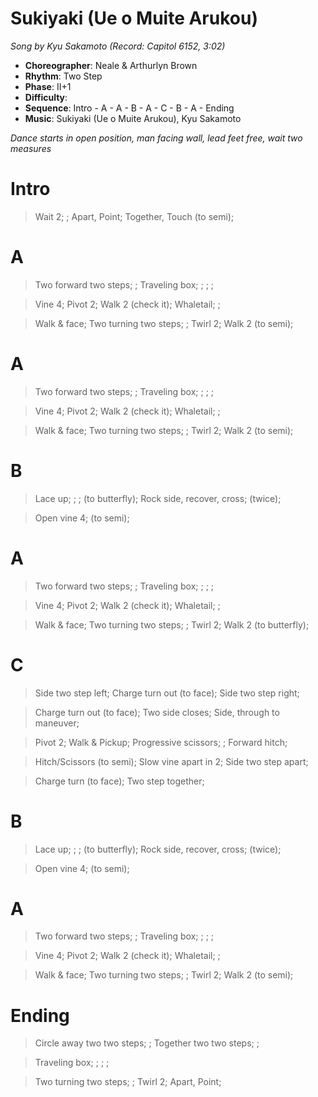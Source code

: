 # Sukiyaki (Ue o Muite Arukou)
*Song by Kyu Sakamoto (Record: Capitol 6152, 3:02)*

* **Choreographer**: Neale & Arthurlyn Brown
* **Rhythm**: Two Step
* **Phase**: II+1
* **Difficulty**:
* **Sequence**: Intro - A - A - B - A - C - B - A - Ending
* **Music**: Sukiyaki (Ue o Muite Arukou), Kyu Sakamoto

*Dance starts in open position, man facing wall, lead feet free, wait two measures*

# Intro

> Wait 2; ; Apart, Point; Together, Touch (to semi);

# A

> Two forward two steps; ; Traveling box; ; ; ;

> Vine 4; Pivot 2; Walk 2 (check it); Whaletail; ;

> Walk & face; Two turning two steps; ; Twirl 2; Walk 2 (to semi);

# A

> Two forward two steps; ; Traveling box; ; ; ;

> Vine 4; Pivot 2; Walk 2 (check it); Whaletail; ;

> Walk & face; Two turning two steps; ; Twirl 2; Walk 2 (to semi);

# B

> Lace up; ; ; (to butterfly); Rock side, recover, cross; (twice);

> Open vine 4; (to semi);

# A

> Two forward two steps; ; Traveling box; ; ; ;

> Vine 4; Pivot 2; Walk 2 (check it); Whaletail; ;

> Walk & face; Two turning two steps; ; Twirl 2; Walk 2 (to butterfly);

# C

> Side two step left; Charge turn out (to face); Side two step right;

> Charge turn out (to face); Two side closes; Side, through to maneuver;

> Pivot 2; Walk & Pickup; Progressive scissors; ; Forward hitch;

> Hitch/Scissors (to semi); Slow vine apart in 2; Side two step apart;

> Charge turn (to face); Two step together;

# B

> Lace up; ; ; (to butterfly); Rock side, recover, cross; (twice);

> Open vine 4; (to semi);

# A

> Two forward two steps; ; Traveling box; ; ; ;

> Vine 4; Pivot 2; Walk 2 (check it); Whaletail; ;

> Walk & face; Two turning two steps; ; Twirl 2; Walk 2 (to semi);

# Ending

> Circle away two two steps; ; Together two two steps; ;

> Traveling box; ; ; ;

> Two turning two steps; ; Twirl 2; Apart, Point;

<meta name="x:audio-file" content="k/Kyu Sakamoto/Kyu Sakamoto - Sukiyaki.mp3" >
